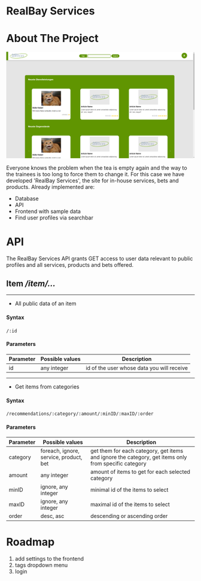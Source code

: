 # RealBay Services

<!-- ABOUT THE PROJECT -->
# About The Project

![RealBay Home Screen](readme/RealBayHomeScreen.png)

Everyone knows the problem when the tea is empty again and the way to the trainees is too long to force them to change it.
For this case we have developed 'RealBay Services', the site for in-house services, bets and products.
Already implemented are:

* Database 
* API 
* Frontend with sample data
* Find user profiles via searchbar

<!-- API -->
# API

The RealBay Services API grants GET access to user data relevant to public profiles and all services, products and bets offered.

## Item */item/...*

<hr>

- All public data of an item

#### Syntax
```
/:id
```
#### Parameters
| Parameter | Possible values | Description |
| ------------- | ------------- | ------------- |
| id | any integer | id of the user whose data you will receive |


<hr>

- Get items from categories

#### Syntax
```
/recommendations/:category/:amount/:minID/:maxID/:order
```
#### Parameters
| Parameter | Possible values | Description |
| ------------- | ------------- | ------------- |
| category | foreach, ignore, service, product, bet | get them for each category, get items and ignore the category, get items only from specific category |
| amount | any integer | amount of items to get for each selected category |
| minID | ignore, any integer | minimal id of the items to select |
| maxID | ignore, any integer | maximal id of the items to select |
| order | desc, asc | descending  or ascending  order |


<!-- Roadmap -->
# Roadmap

1. add settings to the frontend
2. tags dropdown menu
3. login
